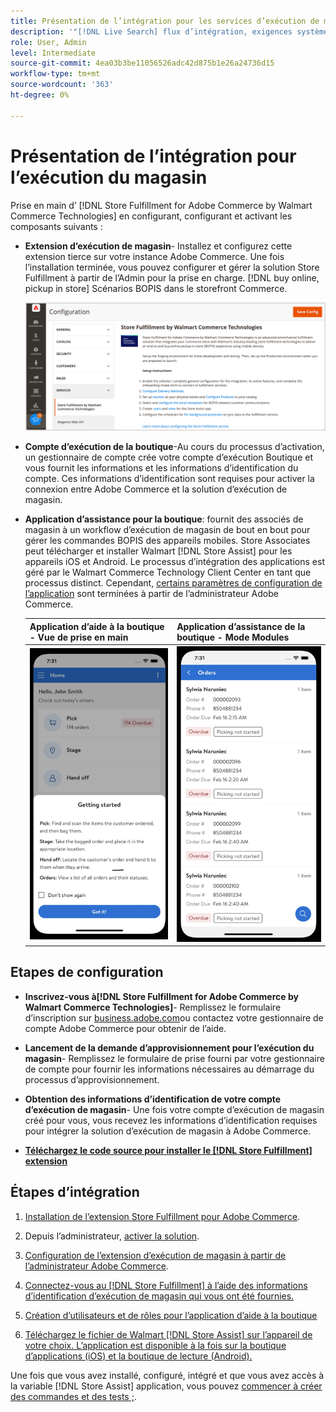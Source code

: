 ```yaml
---
title: Présentation de l’intégration pour les services d’exécution de magasin
description: '"[!DNL Live Search] flux d’intégration, exigences système, limites et limites"'
role: User, Admin
level: Intermediate
source-git-commit: 4ea03b3be11056526adc42d875b1e26a24736d15
workflow-type: tm+mt
source-wordcount: '363'
ht-degree: 0%

---
```


# Présentation de l’intégration pour l’exécution du magasin

Prise en main d’ [!DNL Store Fulfillment for Adobe Commerce by Walmart Commerce Technologies] en configurant, configurant et activant les composants suivants :

- **Extension d’exécution de magasin**- Installez et configurez cette extension tierce sur votre instance Adobe Commerce. Une fois l’installation terminée, vous pouvez configurer et gérer la solution Store Fulfillment à partir de l’Admin pour la prise en charge. [!DNL buy online, pickup in store] Scénarios BOPIS dans le storefront Commerce.

   ![[!DNL Store Fulfillment Service] configuration dans la vue Admin](assets/store-fulfillment-admin-home.png)

- **Compte d’exécution de la boutique**-Au cours du processus d’activation, un gestionnaire de compte crée votre compte d’exécution Boutique et vous fournit les informations et les informations d’identification du compte. Ces informations d’identification sont requises pour activer la connexion entre Adobe Commerce et la solution d’exécution de magasin.

- **Application d’assistance pour la boutique**: fournit des associés de magasin à un workflow d’exécution de magasin de bout en bout pour gérer les commandes BOPIS des appareils mobiles. Store Associates peut télécharger et installer Walmart [!DNL Store Assist] pour les appareils iOS et Android. Le processus d’intégration des applications est géré par le Walmart Commerce Technology Client Center en tant que processus distinct. Cependant, [certains paramètres de configuration de l’application](user-setup.md) sont terminées à partir de l’administrateur Adobe Commerce.

   | Application d’aide à la boutique - Vue de prise en main | Application d’assistance de la boutique - Mode Modules |
   |-------------------------------------------------------------------------------------------------------------|-----------------------------------------------------------------------------------------------|
   | ![[!DNL Store Assist App Getting Started] Affichage sur appareil mobile](assets/store-assist-get-started-small.png) | ![[!DNL Store Assist App Orders view] sur appareil mobile](assets/store-assist-orders-small.png) |




## Etapes de configuration

- **Inscrivez-vous à[!DNL Store Fulfillment for Adobe Commerce by Walmart Commerce Technologies]**- Remplissez le formulaire d’inscription sur [business.adobe.com](https://business.adobe.com/resources/store-fulfillment.html)ou contactez votre gestionnaire de compte Adobe Commerce pour obtenir de l’aide.

- **Lancement de la demande d’approvisionnement pour l’exécution du magasin**- Remplissez le formulaire de prise fourni par votre gestionnaire de compte pour fournir les informations nécessaires au démarrage du processus d’approvisionnement.

- **Obtention des informations d’identification de votre compte d’exécution de magasin**- Une fois votre compte d’exécution de magasin créé pour vous, vous recevez les informations d’identification requises pour intégrer la solution d’exécution de magasin à Adobe Commerce.

- **[Téléchargez le code source pour installer le [!DNL Store Fulfillment] extension](install.md)**

## Étapes d’intégration

1. [Installation de l’extension Store Fulfillment pour Adobe Commerce](install.md).

1. Depuis l’administrateur, [activer la solution](enable-general.md).

1. [Configuration de l’extension d’exécution de magasin à partir de l’administrateur Adobe Commerce](service-config-settings-overview.md).

1. [Connectez-vous au [!DNL Store Fulfillment] à l’aide des informations d’identification d’exécution de magasin qui vous ont été fournies.](connect-set-up-service.md)

1. [Création d’utilisateurs et de rôles pour l’application d’aide à la boutique](user-setup.md)

1. [Téléchargez le fichier de Walmart [!DNL Store Assist] sur l’appareil de votre choix. L’application est disponible à la fois sur la boutique d’applications (iOS) et la boutique de lecture (Android).](app-setup.md)

Une fois que vous avez installé, configuré, intégré et que vous avez accès à la variable [!DNL Store Assist] application, vous pouvez [commencer à créer des commandes et des tests ;](test-and-deploy.md).


